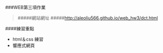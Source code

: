 ###WEB第三項作業

> #####網站網址
> #####http://aleoliu566.github.io/web_hw3/dct.html

####練習重點

- html＆css 練習
- 響應式網頁